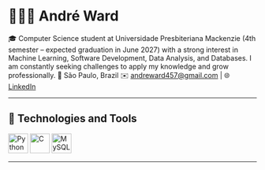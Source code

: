 # 👨🏻‍💻 André Ward 



🎓 Computer Science student at Universidade Presbiteriana Mackenzie (4th semester – expected graduation in June 2027) with a strong interest in Machine Learning, Software Development, Data Analysis, and Databases.
I am constantly seeking challenges to apply my knowledge and grow professionally.
📍 São Paulo, Brazil
✉️ andreward457@gmail.com | 🌐 [LinkedIn](https://linkedin.com/in/andré-ward-83427a286/)

---

## 🤖 Technologies and Tools

<p align="left">
  <img src="https://cdn.jsdelivr.net/gh/devicons/devicon/icons/python/python-original.svg" alt="Python" width="40" height="40"/>
  <img src="https://cdn.jsdelivr.net/gh/devicons/devicon/icons/c/c-original.svg" alt="C" width="40" height="40"/>
  <img src="https://cdn.jsdelivr.net/gh/devicons/devicon/icons/mysql/mysql-original.svg" alt="MySQL" width="40" height="40"/>
</p>

---

